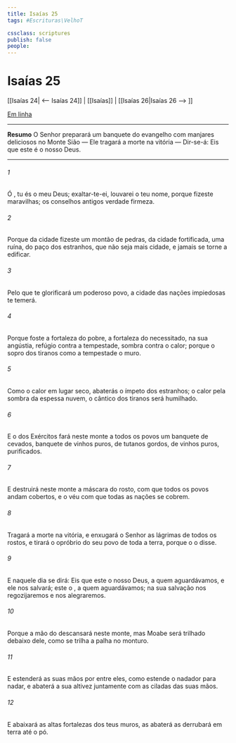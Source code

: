 ```yaml
---
title: Isaías 25
tags: #Escrituras\VelhoT

cssclass: scriptures
publish: false
people:
---
```


# Isaías 25
[[Isaías 24| <-- Isaías 24]] | [[Isaías]] | [[Isaías 26|Isaías 26 --> ]]

[Em linha](https://churchofjesuschrist.org/study/scriptures/ot/isa/25?lang=por)

---
__Resumo__
O Senhor preparará um banquete do evangelho com manjares deliciosos no Monte Sião — Ele tragará a morte na vitória — Dir-se-á: Eis que este é o nosso Deus.

---
###### 1 
Ó , tu és o meu Deus; exaltar-te-ei,  louvarei o teu nome, porque fizeste maravilhas; os  conselhos antigos  verdade  firmeza.

###### 2 
Porque da cidade fizeste um montão de pedras,  da cidade fortificada, uma ruína,  do paço dos estranhos, que não seja mais cidade, e jamais se torne a edificar.

###### 3 
Pelo que te glorificará um poderoso povo,  a cidade das nações impiedosas te temerá.

###### 4 
Porque foste a fortaleza do pobre,  a fortaleza do necessitado, na sua angústia, refúgio contra a tempestade,  sombra contra o calor; porque o sopro dos tiranos  como a tempestade  o muro.

###### 5 
Como o calor em lugar seco,  abaterás o ímpeto dos estranhos;  o calor pela sombra da espessa nuvem,  o cântico dos tiranos será humilhado.

###### 6 
E o  dos Exércitos fará neste monte a todos os povos um banquete de cevados, banquete de vinhos puros, de tutanos gordos,  de vinhos puros,  purificados.

###### 7 
E destruirá neste monte a máscara do rosto, com que todos os povos andam cobertos, e o véu com que todas as nações se cobrem.

###### 8 
Tragará a morte na vitória, e  enxugará o Senhor  as lágrimas de todos os rostos, e tirará o opróbrio do seu povo de toda a terra, porque o  o disse.

###### 9 
E naquele dia se dirá: Eis que este  o nosso Deus, a quem aguardávamos, e ele nos salvará; este  o , a quem aguardávamos; na sua salvação nos regozijaremos e nos alegraremos.

###### 10 
Porque a mão do  descansará neste monte, mas Moabe será trilhado debaixo dele, como se trilha a palha no monturo.

###### 11 
E estenderá as suas mãos por entre eles, como  estende o nadador para nadar, e abaterá a sua altivez juntamente com as ciladas das suas mãos.

###### 12 
E abaixará as altas fortalezas dos teus muros, as abaterá  as derrubará em terra até o pó.

